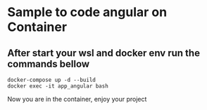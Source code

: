 # Sample to code angular on Container 

## After start your wsl and docker env run the commands bellow

```
docker-compose up -d --build 
docker exec -it app_angular bash
```
Now you are in the container, enjoy your project
